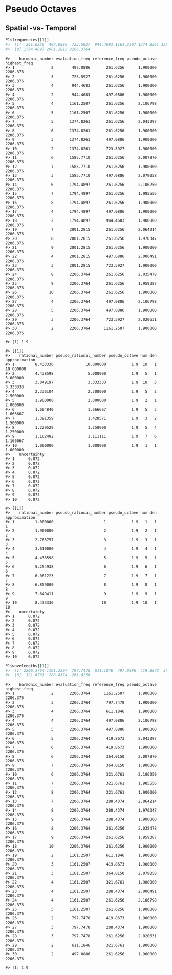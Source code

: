Pseudo Octaves
================

## Spatial -vs- Temporal

``` r
P1$frequencies[[1]]
#>  [1]  261.6256  497.0886  723.5927  944.4683 1161.2507 1374.8261 1585.7710
#>  [8] 1794.4897 2001.2815 2206.3764
```

    #>    harmonic_number evaluation_freq reference_freq pseudo_octave highest_freq
    #> 1                2        497.0886       261.6256      1.900000     2206.376
    #> 2                3        723.5927       261.6256      1.900000     2206.376
    #> 3                4        944.4683       261.6256      1.900000     2206.376
    #> 4                2        944.4683       497.0886      1.900000     2206.376
    #> 5                4       1161.2507       261.6256      2.106798     2206.376
    #> 6                5       1161.2507       261.6256      1.900000     2206.376
    #> 7                5       1374.8261       261.6256      2.043297     2206.376
    #> 8                6       1374.8261       261.6256      1.900000     2206.376
    #> 9                3       1374.8261       497.0886      1.900000     2206.376
    #> 10               2       1374.8261       723.5927      1.900000     2206.376
    #> 11               6       1585.7710       261.6256      2.007870     2206.376
    #> 12               7       1585.7710       261.6256      1.900000     2206.376
    #> 13               3       1585.7710       497.0886      2.079058     2206.376
    #> 14               6       1794.4897       261.6256      2.106250     2206.376
    #> 15               7       1794.4897       261.6256      1.985556     2206.376
    #> 16               8       1794.4897       261.6256      1.900000     2206.376
    #> 17               4       1794.4897       497.0886      1.900000     2206.376
    #> 18               2       1794.4897       944.4683      1.900000     2206.376
    #> 19               7       2001.2815       261.6256      2.064214     2206.376
    #> 20               8       2001.2815       261.6256      1.970347     2206.376
    #> 21               9       2001.2815       261.6256      1.900000     2206.376
    #> 22               4       2001.2815       497.0886      2.006491     2206.376
    #> 23               3       2001.2815       723.5927      1.900000     2206.376
    #> 24               8       2206.3764       261.6256      2.035478     2206.376
    #> 25               9       2206.3764       261.6256      1.959387     2206.376
    #> 26              10       2206.3764       261.6256      1.900000     2206.376
    #> 27               4       2206.3764       497.0886      2.106798     2206.376
    #> 28               5       2206.3764       497.0886      1.900000     2206.376
    #> 29               3       2206.3764       723.5927      2.020631     2206.376
    #> 30               2       2206.3764      1161.2507      1.900000     2206.376

    #> [1] 1.9

    #> [[1]]
    #>    rational_number pseudo_rational_number pseudo_octave num den approximation
    #> 1         8.433336              10.000000           1.9  10   1     10.000000
    #> 2         4.438598               5.000000           1.9   5   1      5.000000
    #> 3         3.049197               3.333333           1.9  10   3      3.333333
    #> 4         2.336104               2.500000           1.9   5   2      2.500000
    #> 5         1.900000               2.000000           1.9   2   1      2.000000
    #> 6         1.604840               1.666667           1.9   5   3      1.666667
    #> 7         1.391359               1.428571           1.9   3   2      1.500000
    #> 8         1.229529               1.250000           1.9   5   4      1.250000
    #> 9         1.102482               1.111111           1.9   7   6      1.166667
    #> 10        1.000000               1.000000           1.9   1   1      1.000000
    #>    uncertainty
    #> 1      0.072
    #> 2      0.072
    #> 3      0.072
    #> 4      0.072
    #> 5      0.072
    #> 6      0.072
    #> 7      0.072
    #> 8      0.072
    #> 9      0.072
    #> 10     0.072

    #> [[1]]
    #>    rational_number pseudo_rational_number pseudo_octave num den approximation
    #> 1         1.000000                      1           1.9   1   1             1
    #> 2         1.900000                      2           1.9   2   1             2
    #> 3         2.765757                      3           1.9   3   1             3
    #> 4         3.610000                      4           1.9   4   1             4
    #> 5         4.438598                      5           1.9   5   1             5
    #> 6         5.254938                      6           1.9   6   1             6
    #> 7         6.061223                      7           1.9   7   1             7
    #> 8         6.859000                      8           1.9   8   1             8
    #> 9         7.649411                      9           1.9   9   1             9
    #> 10        8.433336                     10           1.9  10   1            10
    #>    uncertainty
    #> 1      0.072
    #> 2      0.072
    #> 3      0.072
    #> 4      0.072
    #> 5      0.072
    #> 6      0.072
    #> 7      0.072
    #> 8      0.072
    #> 9      0.072
    #> 10     0.072

``` r
P1$wavelengths[[1]]
#>  [1] 2206.3764 1161.2507  797.7478  611.1846  497.0886  419.8673  364.0150
#>  [8]  321.6761  288.4374  261.6256
```

    #>    harmonic_number evaluation_freq reference_freq pseudo_octave highest_freq
    #> 1                2       2206.3764      1161.2507      1.900000     2206.376
    #> 2                3       2206.3764       797.7478      1.900000     2206.376
    #> 3                4       2206.3764       611.1846      1.900000     2206.376
    #> 4                4       2206.3764       497.0886      2.106798     2206.376
    #> 5                5       2206.3764       497.0886      1.900000     2206.376
    #> 6                5       2206.3764       419.8673      2.043297     2206.376
    #> 7                6       2206.3764       419.8673      1.900000     2206.376
    #> 8                6       2206.3764       364.0150      2.007870     2206.376
    #> 9                7       2206.3764       364.0150      1.900000     2206.376
    #> 10               6       2206.3764       321.6761      2.106250     2206.376
    #> 11               7       2206.3764       321.6761      1.985556     2206.376
    #> 12               8       2206.3764       321.6761      1.900000     2206.376
    #> 13               7       2206.3764       288.4374      2.064214     2206.376
    #> 14               8       2206.3764       288.4374      1.970347     2206.376
    #> 15               9       2206.3764       288.4374      1.900000     2206.376
    #> 16               8       2206.3764       261.6256      2.035478     2206.376
    #> 17               9       2206.3764       261.6256      1.959387     2206.376
    #> 18              10       2206.3764       261.6256      1.900000     2206.376
    #> 19               2       1161.2507       611.1846      1.900000     2206.376
    #> 20               3       1161.2507       419.8673      1.900000     2206.376
    #> 21               3       1161.2507       364.0150      2.079058     2206.376
    #> 22               4       1161.2507       321.6761      1.900000     2206.376
    #> 23               4       1161.2507       288.4374      2.006491     2206.376
    #> 24               4       1161.2507       261.6256      2.106798     2206.376
    #> 25               5       1161.2507       261.6256      1.900000     2206.376
    #> 26               2        797.7478       419.8673      1.900000     2206.376
    #> 27               3        797.7478       288.4374      1.900000     2206.376
    #> 28               3        797.7478       261.6256      2.020631     2206.376
    #> 29               2        611.1846       321.6761      1.900000     2206.376
    #> 30               2        497.0886       261.6256      1.900000     2206.376

    #> [1] 1.9
